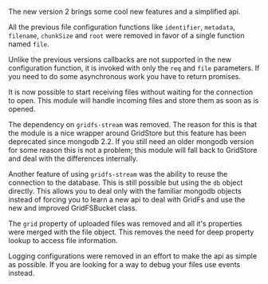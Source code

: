 The new version 2 brings some cool new features and a simplified api.

All the previous file configuration functions like `identifier`, `metadata`,
`filename`, `chunkSize` and `root` were removed in favor of a single function
named `file`. 

Unlike the previous versions callbacks are not supported in the new configuration 
function, it is invoked with only the `req` and `file` parameters. If you need to 
do some asynchronous work you have to return promises.

It is now possible to start receiving files without waiting for the connection to open.
This module will handle incoming files and store them as soon as is opened.

The dependency on `gridfs-stream` was removed. The reason for this is that 
the module is a nice wrapper around GridStore but this feature has been 
deprecated since mongodb 2.2. If you still need an older mongodb version
for some reason this is not a problem; this module will fall back to GridStore
and deal with the differences internally.

Another feature of using `gridfs-stream` was the ability to reuse the connection
to the database. This is still possible but using the `db` object directly. This
allows you to deal only with the familiar mongodb objects instead of forcing you
to learn a new api to deal with GridFs and use the new and improved GridFSBucket
class.

The `grid` property of uploaded files was removed and all it's properties were
merged with the file object. This removes the need for deep property lookup to
access file information.

Logging configurations were removed in an effort to make the api as simple as
possible. If you are looking for a way to debug your files use events instead.
